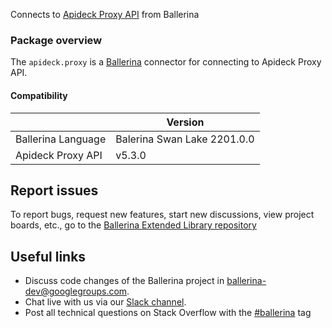 
Connects to [Apideck Proxy API](https://www.apideck.com/lead-api) from Ballerina

### Package overview

The `apideck.proxy` is a [Ballerina](https://ballerina.io/) connector for connecting to Apideck Proxy API.

#### Compatibility
|                       | Version                  |
|-----------------------|--------------------------|
| Ballerina Language    | Balerina Swan Lake 2201.0.0|
| Apideck Proxy API     | v5.3.0                   |

## Report issues
To report bugs, request new features, start new discussions, view project boards, etc., go to the [Ballerina Extended Library repository](https://github.com/ballerina-platform/ballerina-extended-library)

## Useful links
- Discuss code changes of the Ballerina project in [ballerina-dev@googlegroups.com](mailto:ballerina-dev@googlegroups.com).
- Chat live with us via our [Slack channel](https://ballerina.io/community/slack/).
- Post all technical questions on Stack Overflow with the [#ballerina](https://stackoverflow.com/questions/tagged/ballerina) tag
